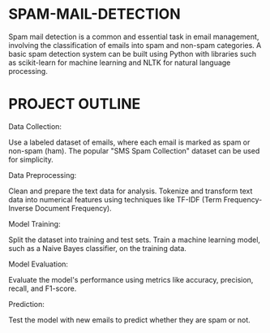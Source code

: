 # SPAM-MAIL-DETECTION
Spam mail detection is a common and essential task in email management, involving the classification of emails into spam and non-spam categories. A basic spam detection system can be built using Python with libraries such as scikit-learn for machine learning and NLTK for natural language processing.

# PROJECT OUTLINE

Data Collection:

Use a labeled dataset of emails, where each email is marked as spam or non-spam (ham). The popular "SMS Spam Collection" dataset can be used for simplicity.

Data Preprocessing:

Clean and prepare the text data for analysis. Tokenize and transform text data into numerical features using techniques like TF-IDF (Term Frequency-Inverse Document Frequency).

Model Training:

Split the dataset into training and test sets. Train a machine learning model, such as a Naive Bayes classifier, on the training data.

Model Evaluation:

Evaluate the model's performance using metrics like accuracy, precision, recall, and F1-score.

Prediction:

Test the model with new emails to predict whether they are spam or not.
